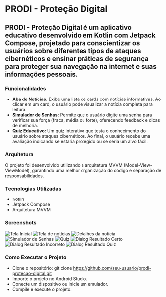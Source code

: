 # PRODI - Proteção Digital
## PRODI - Proteção Digital é um aplicativo educativo desenvolvido em Kotlin com Jetpack Compose, projetado para conscientizar os usuários sobre diferentes tipos de ataques cibernéticos e ensinar práticas de segurança para proteger sua navegação na internet e suas informações pessoais.

### Funcionalidades

- **Aba de Notícias:** Exibe uma lista de cards com notícias informativas. Ao clicar em um card, o usuário pode visualizar a notícia completa para leitura.
- **Simulador de Senhas:** Permite que o usuário digite uma senha para verificar sua força (fraca, média ou forte), oferecendo feedback e dicas de melhoria.
- **Quiz Educativo:** Um quiz interativo que testa o conhecimento do usuário sobre ataques cibernéticos. Ao final, o usuário recebe uma avaliação indicando se estaria protegido ou se seria um alvo fácil.

### Arquitetura
O projeto foi desenvolvido utilizando a arquitetura MVVM (Model-View-ViewModel), garantindo uma melhor organização do código e separação de responsabilidades.

### Tecnologias Utilizadas
- Kotlin
- Jetpack Compose
- Arquitetura MVVM

### Screenshots

![Tela Inicial](telainicial.png)
![Tela de notícias](telanoticias.png)
![Detalhes da notícia](telanoticiacompleta.png)
![Simulador de Senhas](telasenha.png)
![Quiz](telaquiz.png)
![Dialog Resultado Certo](resultadocerto.png)
![Dialog Resultado Incorreto](resultadoincorreto.png)
![Dialog Resultado Quiz](resultadoquiz.png)

### Como Executar o Projeto
- Clone o repositório:
git clone https://github.com/seu-usuario/prodi-protecao-digital.git
- Importe o projeto no Android Studio.
- Conecte um dispositivo ou inicie um emulador.
- Compile e execute o projeto.
